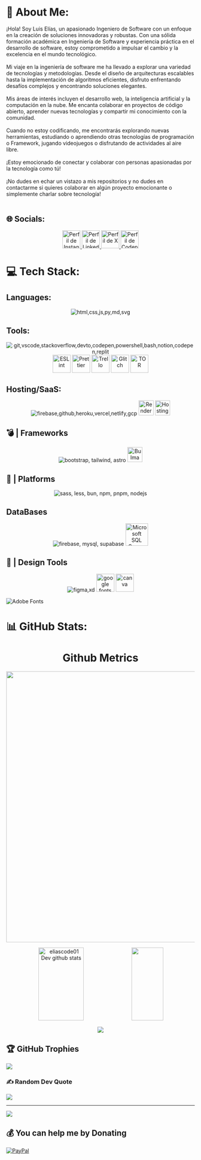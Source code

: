 # 🚀 About Me:
¡Hola! Soy Luis Elías, un apasionado Ingeniero de Software con un enfoque en la creación de soluciones innovadoras y robustas. Con una sólida formación académica en Ingeniería de Software y experiencia práctica en el desarrollo de software, estoy comprometido a impulsar el cambio y la excelencia en el mundo tecnológico.<br><br>Mi viaje en la ingeniería de software me ha llevado a explorar una variedad de tecnologías y metodologías. Desde el diseño de arquitecturas escalables hasta la implementación de algoritmos eficientes, disfruto enfrentando desafíos complejos y encontrando soluciones elegantes.<br><br>Mis áreas de interés incluyen el desarrollo web, la inteligencia artificial y la computación en la nube. Me encanta colaborar en proyectos de código abierto, aprender nuevas tecnologías y compartir mi conocimiento con la comunidad.<br><br>Cuando no estoy codificando, me encontrarás explorando nuevas herramientas, estudiando o aprendiendo otras tecnologías de programación o Framework, jugando videojuegos o disfrutando de actividades al aire libre.<br><br>¡Estoy emocionado de conectar y colaborar con personas apasionadas por la tecnología como tú!<br><br>¡No dudes en echar un vistazo a mis repositorios y no dudes en contactarme si quieres colaborar en algún proyecto emocionante o simplemente charlar sobre tecnología!<br><br>


## 🌐 Socials:

<p align="center">
  <a href="https://instagram.com/eliascode_">
    <img src="https://www.svgrepo.com/show/452229/instagram-1.svg" alta="Instagram" width="48" title="Perfil de Instagram" />
  </a>
  <a href="www.linkedin.com/in/luiselias01">
    <img src="https://cdn.worldvectorlogo.com/logos/linkedin-icon-2.svg" alta="LinkedIn" width="48" title="Perfil de LinkedIn" />
  </a>
  <a href="https://x.com/eliascode_"">
    <img src="https://img.freepik.com/vector-gratis/nuevo-diseno-icono-x-logotipo-twitter-2023_1017-45418.jpg?t=st=1713195348~exp=1713198948~hmac=d0ded80e6a29a29b44ce691079c0d83f5f8853f1c5d2ff52da2bb4d251c90490&w=740" alta="X" width="48" title="Perfil de X" />
  </a>
  <a href="https://codepen.io/eliascode_">
    <img src="https://cdn.icon-icons.com/icons2/1996/PNG/512/code_codepen_coding_development_program_programming_icon_123266.png" alta="Codepen" width="48" title="Perfil de Codepen" />
  </a>
</p> 

# 💻 Tech Stack:

## Languages:
<p align="center">  
  <img src="https://skillicons.dev/icons?i=html,css,js,py,md,svg" alt="html,css,js,py,md,svg" />
</p>

## Tools:
<p align="center">  
  <img src="https://skillicons.dev/icons?i=git,vscode,stackoverflow,devto,codepen,powershell,bash,notion,codepen,replit" alt="git,vscode,stackoverflow,devto,codepen,powershell,bash,notion,codepen,replit" />
  <img src="https://cdn.worldvectorlogo.com/logos/eslint-1.svg" width="48"  title="ESLint">
  <img src="https://cdn.worldvectorlogo.com/logos/prettier-1.svg" width="48"  title="Prettier">
  <img src="https://cdn.worldvectorlogo.com/logos/trello.svg" width="48"  title="Trello">
  <img src="https://cdn.icon-icons.com/icons2/2699/PNG/512/glitch_logo_icon_170085.png" width="48"  title="Glitch">
  <img src="https://cdn.worldvectorlogo.com/logos/tor-1.svg" width="48" title="TOR">   
</p>

## Hosting/SaaS:
<p align="center">  
  <img src="https://skillicons.dev/icons?i=firebase,github,heroku,vercel,netlify,gcp" alt="firebase,github,heroku,vercel,netlify,gcp" title="firebase,github,heroku,vercel,netlify,gcp" />
  <img src="https://cdn.icon-icons.com/icons2/3914/PNG/512/render_logo_icon_248664.png" width="40"  title="Render">
  <img src="https://cdn.worldvectorlogo.com/logos/hostinger.svg" width="40"  title="Hostinger ">
</p>

## 💣 | Frameworks

<p align="center">  
  <img src="https://skillicons.dev/icons?i=bootstrap,tailwind,astro" alt="bootstrap, tailwind, astro" title="bootstrap, tailwind, astro" />
  <img src="https://cdn.worldvectorlogo.com/logos/bulma.svg" width="40" title="Bulma"> 
</p>

## 🧨 | Platforms

<p align="center">  
  <img src="https://skillicons.dev/icons?i=sass,less,bun,npm,pnpm,nodejs" alt="sass, less, bun, npm, pnpm, nodejs" title="sass, less, bun, npm, pnpm, nodejs" />
</p>

## DataBases

<p align="center">  
  <img src="https://skillicons.dev/icons?i=firebase,mysql,supabase" alt="firebase, mysql, supabase" title="firebase, mysql, supabase" />
  <img src="https://cdn.worldvectorlogo.com/logos/microsoft-sql-server-1.svg" width="60" title="Microsoft SQL Server"> 
</p>


## 🌹 | Design Tools

<p align="center">  
  <img src="https://skillicons.dev/icons?i=figma,xd" alt="figma,xd" title="figma, xd" />
  <img src="https://cdn.worldvectorlogo.com/logos/google-fonts-2021-2.svg" width="48" alt="google fonts" title="Google Fonts">
  <img src="https://cdn.worldvectorlogo.com/logos/canva-1.svg" width="48" alt="canva" title="Canva">  
</p>

<p align="center">
</p>

![Adobe Fonts](https://img.shields.io/badge/Adobe%20Fonts-000B1D.svg?style=for-the-badge&logo=Adobe%20Fonts&logoColor=white) 


# 📊 GitHub Stats:

<h1 align="center">Github Metrics </h1>
<p align="center">
<img width="725em" src="https://github-profile-summary-cards.vercel.app/api/cards/profile-details?username=eliascode01&theme=github_dark" />
</p>

<div align="center">  
  <img width="49%" height="195px" src="https://github-readme-stats.vercel.app/api?username=eliascode01&show_icons=true&count_private=true&hide_border=true&title_color=02D9F7FF&icon_color=02D9F7FF&text_color=c9d1d9&bg_color=0d1117" alt="eliascode01 Dev github stats" /> 
  
  <img width="41%" height="195px" src="https://github-readme-stats.vercel.app/api/top-langs/?username=eliascode01&layout=compact&hide_border=true&title_color=02D9F7FF&text_color=02D9F7FF&bg_color=0d1117" />
</div> 

<p align="center">
 <img  src="https://github-readme-streak-stats.herokuapp.com?user=eliascode01&theme=tokyonight_duo&hide_border=true"
</p>

## 🏆 GitHub Trophies
![](https://github-profile-trophy.vercel.app/?username=eliascode01&theme=darkhub&no-frame=true&no-bg=false&margin-w=4)

### ✍️ Random Dev Quote
![](https://quotes-github-readme.vercel.app/api?type=horizontal&theme=radical)


---
[![](https://visitcount.itsvg.in/api?id=eliascode01&icon=2&color=1)](https://visitcount.itsvg.in)

## 💰 You can help me by Donating
[![PayPal](https://img.shields.io/badge/PayPal-00457C?style=for-the-badge&logo=paypal&logoColor=white)](https://paypal.me/LuisElias) 

  
<!-- Proudly created with GPRM ( https://gprm.itsvg.in ) -->

